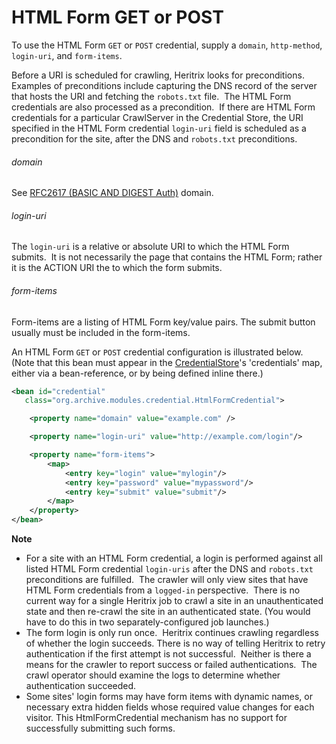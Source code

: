 # HTML Form GET or POST

To use the HTML Form `GET` or `POST` credential, supply a `domain`,
`http-method`, `login-uri`, and `form-items`.

Before a URI is scheduled for crawling, Heritrix looks for
preconditions.  Examples of preconditions include capturing the DNS
record of the server that hosts the URI and fetching the `robots.txt`
file.  The HTML Form credentials are also processed as a precondition. 
If there are HTML Form credentials for a particular CrawlServer in the
Credential Store, the URI specified in the HTML Form credential
`login-uri` field is scheduled as a precondition for the site, after the
DNS and `robots.txt` preconditions.

###### domain

See [RFC2617 (BASIC AND DIGEST
Auth)](https://webarchive.jira.com/wiki/display/Heritrix/RFC2617+%28BASIC+and+DIGEST+Auth%29)
domain.

###### login-uri

The `login-uri` is a relative or absolute URI to which the HTML Form
submits.  It is not necessarily the page that contains the HTML Form;
rather it is the ACTION URI the to which the form submits.

###### form-items

Form-items are a listing of HTML Form key/value pairs. The submit button
usually must be included in the form-items.

An HTML Form `GET` or `POST` credential configuration is illustrated
below. (Note that this bean must appear in the
[CredentialStore](Credential%20Store)'s 'credentials' map, either via a
bean-reference, or by being defined inline there.)

``` xml
<bean id="credential"
   class="org.archive.modules.credential.HtmlFormCredential">

    <property name="domain" value="example.com" />

    <property name="login-uri" value="http://example.com/login"/>

    <property name="form-items">
        <map>
            <entry key="login" value="mylogin"/>
            <entry key="password" value="mypassword"/>
            <entry key="submit" value="submit"/>
        </map>
    </property>
</bean>
```

**Note**

-   For a site with an HTML Form credential, a login is performed
    against all listed HTML Form credential `login-uris` after the DNS
    and `robots.txt` preconditions are fulfilled.  The crawler will only
    view sites that have HTML Form credentials from a `logged-in`
    perspective.  There is no current way for a single Heritrix job to
    crawl a site in an unauthenticated state and then re-crawl the site
    in an authenticated state. (You would have to do this in two
    separately-configured job launches.)
-   The form login is only run once.  Heritrix continues crawling
    regardless of whether the login succeeds. There is no way of telling
    Heritrix to retry authentication if the first attempt is not
    successful.  Neither is there a means for the crawler to report
    success or failed authentications.  The crawl operator should
    examine the logs to determine whether authentication succeeded.
-   Some sites' login forms may have form items with dynamic names, or
    necessary extra hidden fields whose required value changes for each
    visitor. This HtmlFormCredential mechanism has no support for
    successfully submitting such forms.
